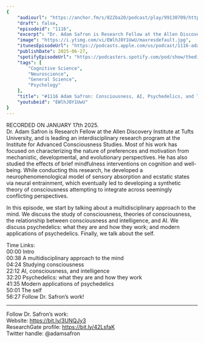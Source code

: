 ```yaml
---
{
	"audiourl": "https://anchor.fm/s/822ba20/podcast/play/99130709/https%3A%2F%2Fd3ctxlq1ktw2nl.cloudfront.net%2Fstaging%2F2025-1-27%2F9346b9ed-bf9f-6d84-af14-00ac815d50f1.m4a",
	"draft": false,
	"episodeid": "1116",
	"excerpt": "Dr. Adam Safron is Research Fellow at the Allen Discovery Institute at Tufts University, and is leading an interdisciplinary research program at the Institute for Advanced Consciousness Studies. Most of his work has focused on characterizing the nature of preferences and motivation from mechanistic, developmental, and evolutionary perspectives. He has also studied the effects of brief mindfulness interventions on cognition and well-being. While conducting this research, he developed a neurophenomenological model of sensory absorption and ecstatic states via neural entrainment, which eventually led to developing a synthetic theory of consciousness attempting to integrate across seemingly conflicting perspectives.",
	"image": "https://i.ytimg.com/vi/EWlhJ8Y1UwU/maxresdefault.jpg",
	"itunesEpisodeUrl": "https://podcasts.apple.com/us/podcast/1116-adam-safron-consciousness-ai-psychedelics-and/id1451347236?i=1000714847227&uo=4",
	"publishDate": 2025-06-27,
	"spotifyEpisodeUrl": "https://podcasters.spotify.com/pod/show/thedissenter/episodes/1116-Adam-Safron-Consciousness--AI--Psychedelics--and-The-Self-e2vfnsl",
	"tags": [
		"Cognitive Science",
		"Neuroscience",
		"General Science",
		"Psychology"
	],
	"title": "#1116 Adam Safron: Consciousness, AI, Psychedelics, and The Self",
	"youtubeid": "EWlhJ8Y1UwU"
}
---
```

RECORDED ON JANUARY 17th 2025.  
Dr. Adam Safron is Research Fellow at the Allen Discovery Institute at Tufts University, and is leading an interdisciplinary research program at the Institute for Advanced Consciousness Studies. Most of his work has focused on characterizing the nature of preferences and motivation from mechanistic, developmental, and evolutionary perspectives. He has also studied the effects of brief mindfulness interventions on cognition and well-being. While conducting this research, he developed a neurophenomenological model of sensory absorption and ecstatic states via neural entrainment, which eventually led to developing a synthetic theory of consciousness attempting to integrate across seemingly conflicting perspectives.

In this episode, we start by talking about a multidisciplinary approach to the mind. We discuss the study of consciousness, theories of consciousness, the relationship between consciousness and intelligence, and AI. We discuss psychedelics: what they are and how they work; and modern applications of psychedelics. Finally, we talk about the self.

Time Links:  
<time>00:00</time> Intro  
<time>00:38</time> A multidisciplinary approach to the mind  
<time>04:24</time> Studying consciousness  
<time>22:12</time> AI, consciousness, and intelligence  
<time>32:20</time> Psychedelics: what they are and how they work  
<time>41:35</time> Modern applications of psychedelics  
<time>50:01</time> The self  
<time>56:27</time> Follow Dr. Safron’s work!

---

Follow Dr. Safron’s work:  
Website: https://bit.ly/3UNQJy3  
ResearchGate profile: https://bit.ly/42LsfaK  
Twitter handle: @adamsafron
